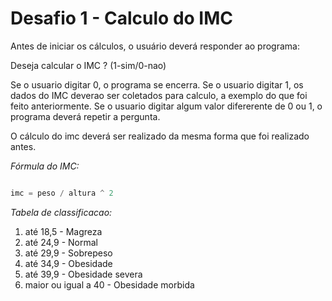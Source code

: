 # Desafio 1 - Calculo do IMC
Antes de iniciar os cálculos, o usuário deverá responder ao programa:

Deseja calcular o IMC ? (1-sim/0-nao)

Se o usuario digitar 0, o programa se encerra.
Se o usuario digitar 1, os dados do IMC deverao ser coletados para calculo, a exemplo do que foi feito anteriormente.
Se o usuario digitar algum valor difererente de 0 ou 1, o programa deverá repetir a pergunta.

O cálculo do imc deverá ser realizado da mesma forma que foi realizado antes.

*Fórmula do IMC:*

```java

imc = peso / altura ^ 2

```

*Tabela de classificacao:*

1. até 18,5 - Magreza
2. até 24,9 - Normal
3. até 29,9 - Sobrepeso
4. até 34,9 - Obesidade
5. até 39,9 - Obesidade severa
6. maior ou igual a 40 - Obesidade morbida
